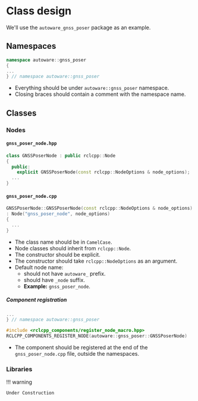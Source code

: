 # Class design

We'll use the `autoware_gnss_poser` package as an example.

## Namespaces

```cpp
namespace autoware::gnss_poser
{
...
} // namespace autoware::gnss_poser
```

- Everything should be under `autoware::gnss_poser` namespace.
- Closing braces should contain a comment with the namespace name.

## Classes

### Nodes

#### `gnss_poser_node.hpp`

```cpp
class GNSSPoserNode : public rclcpp::Node
{
  public:
    explicit GNSSPoserNode(const rclcpp::NodeOptions & node_options);
  ...
}
```

#### `gnss_poser_node.cpp`

```cpp
GNSSPoserNode::GNSSPoserNode(const rclcpp::NodeOptions & node_options)
: Node("gnss_poser_node", node_options)
{
  ...
}
```

- The class name should be in `CamelCase`.
- Node classes should inherit from `rclcpp::Node`.
- The constructor should be explicit.
- The constructor should take `rclcpp::NodeOptions` as an argument.
- Default node name:
  - should not have `autoware_` prefix.
  - should have `_node` suffix.
  - **Example:** `gnss_poser_node`.

##### Component registration

```cpp
...
} // namespace autoware::gnss_poser

#include <rclcpp_components/register_node_macro.hpp>
RCLCPP_COMPONENTS_REGISTER_NODE(autoware::gnss_poser::GNSSPoserNode)
```

- The component should be registered at the end of the `gnss_poser_node.cpp` file, outside the namespaces.

### Libraries

!!! warning

    Under Construction
